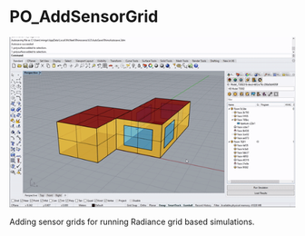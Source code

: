 # PO_AddSensorGrid

![](./img/PO_AddSensorGrid.gif)

Adding sensor grids for running Radiance grid based simulations.
